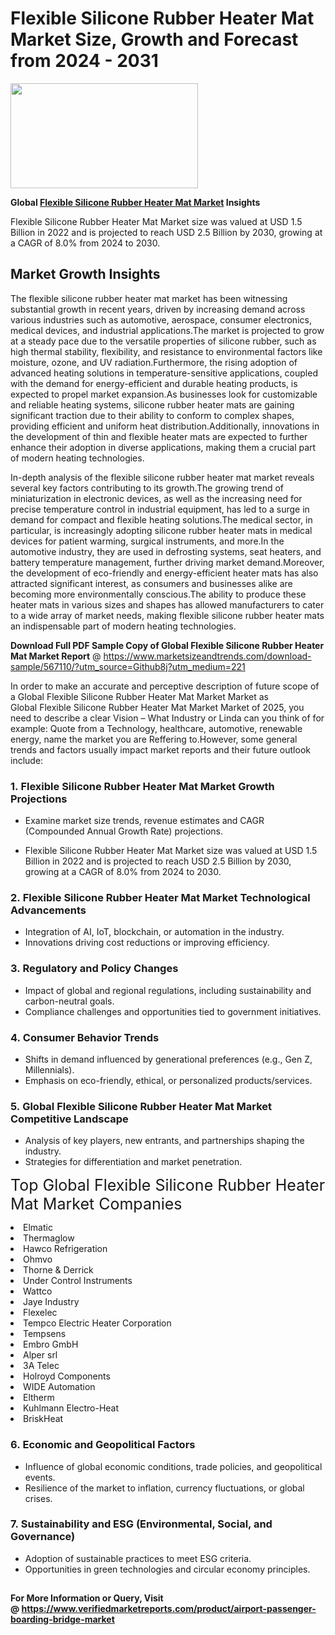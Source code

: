<H1>Flexible Silicone Rubber Heater Mat Market Size, Growth and Forecast from 2024 - 2031</H1><img class="aligncenter size-medium wp-image-584254" src="https://thirdeyenews.in/wp-content/uploads/2024/09/Global-Market-Research-300x168.jpeg" alt="" width="300" height="168" /><p><strong>Global&nbsp;<a href="https://www.marketsizeandtrends.com/download-sample/567110/?utm_source=Github8j?utm_medium=221">Flexible Silicone Rubber Heater Mat Market</a> Insights</strong></p><p>Flexible Silicone Rubber Heater Mat Market size was valued at USD 1.5 Billion in 2022 and is projected to reach USD 2.5 Billion by 2030, growing at a CAGR of 8.0% from 2024 to 2030.</p><p><h2>Market Growth Insights</h2> <p>The flexible silicone rubber heater mat market has been witnessing substantial growth in recent years, driven by increasing demand across various industries such as automotive, aerospace, consumer electronics, medical devices, and industrial applications.The market is projected to grow at a steady pace due to the versatile properties of silicone rubber, such as high thermal stability, flexibility, and resistance to environmental factors like moisture, ozone, and UV radiation.Furthermore, the rising adoption of advanced heating solutions in temperature-sensitive applications, coupled with the demand for energy-efficient and durable heating products, is expected to propel market expansion.As businesses look for customizable and reliable heating systems, silicone rubber heater mats are gaining significant traction due to their ability to conform to complex shapes, providing efficient and uniform heat distribution.Additionally, innovations in the development of thin and flexible heater mats are expected to further enhance their adoption in diverse applications, making them a crucial part of modern heating technologies.</p> <p>In-depth analysis of the flexible silicone rubber heater mat market reveals several key factors contributing to its growth.The growing trend of miniaturization in electronic devices, as well as the increasing need for precise temperature control in industrial equipment, has led to a surge in demand for compact and flexible heating solutions.The medical sector, in particular, is increasingly adopting silicone rubber heater mats in medical devices for patient warming, surgical instruments, and more.In the automotive industry, they are used in defrosting systems, seat heaters, and battery temperature management, further driving market demand.Moreover, the development of eco-friendly and energy-efficient heater mats has also attracted significant interest, as consumers and businesses alike are becoming more environmentally conscious.The ability to produce these heater mats in various sizes and shapes has allowed manufacturers to cater to a wide array of market needs, making flexible silicone rubber heater mats an indispensable part of modern heating technologies.</p> <p><span class=""><strong>Download Full PDF Sample Copy of Global Flexible Silicone Rubber Heater Mat Market Report</strong> @ <a href="https://www.marketsizeandtrends.com/download-sample/567110/?utm_source=Github8j?utm_medium=221" target="_blank">https://www.marketsizeandtrends.com/download-sample/567110/?utm_source=Github8j?utm_medium=221</a></span></p><p>In order to make an accurate and perceptive description of future scope of a Global&nbsp;Flexible Silicone Rubber Heater Mat Market Market as Global&nbsp;Flexible Silicone Rubber Heater Mat Market Market of 2025, you need to describe a clear Vision &ndash; What Industry or Linda can you think of for example: Quote from a Technology, healthcare, automotive, renewable energy, name the market you are Reffering to.However, some general trends and factors usually impact market reports and their future outlook include:</p><h3>1.&nbsp;<strong>Flexible Silicone Rubber Heater Mat Market Growth Projections</strong></h3><ul><li>Examine market size trends, revenue estimates and CAGR (Compounded Annual Growth Rate) projections.</li><li><p>Flexible Silicone Rubber Heater Mat Market size was valued at USD 1.5 Billion in 2022 and is projected to reach USD 2.5 Billion by 2030, growing at a CAGR of 8.0% from 2024 to 2030.</p></li></ul><h3>2.&nbsp;<strong>Flexible Silicone Rubber Heater Mat Market Technological Advancements</strong></h3><ul><li>Integration of AI, IoT, blockchain, or automation in the industry.</li><li>Innovations driving cost reductions or improving efficiency.</li></ul><h3>3.&nbsp;<strong>Regulatory and Policy Changes</strong></h3><ul><li>Impact of global and regional regulations, including sustainability and carbon-neutral goals.</li><li>Compliance challenges and opportunities tied to government initiatives.</li></ul><h3>4.&nbsp;<strong>Consumer Behavior Trends</strong></h3><ul><li>Shifts in demand influenced by generational preferences (e.g., Gen Z, Millennials).</li><li>Emphasis on eco-friendly, ethical, or personalized products/services.</li></ul><h3>5.&nbsp;<strong>Global Flexible Silicone Rubber Heater Mat Market Competitive Landscape</strong></h3><ul><li>Analysis of key players, new entrants, and partnerships shaping the industry.</li><li>Strategies for differentiation and market penetration.</li></ul><p data-pm-slice="1 1 []"><span style="color: inherit; font-family: inherit; font-size: 25px;">Top Global Flexible Silicone Rubber Heater Mat Market Companies</span></p><div class="" data-test-id=""><p><li>Elmatic</li><li> Thermaglow</li><li> Hawco Refrigeration</li><li> Ohmvo</li><li> Thorne & Derrick</li><li> Under Control Instruments</li><li> Wattco</li><li> Jaye Industry</li><li> Flexelec</li><li> Tempco Electric Heater Corporation</li><li> Tempsens</li><li> Embro GmbH</li><li> Alper srl</li><li> 3A Telec</li><li> Holroyd Components</li><li> WIDE Automation</li><li> Eltherm</li><li> Kuhlmann Electro-Heat</li><li> BriskHeat</li></p></div><h3>6.&nbsp;<strong>Economic and Geopolitical Factors</strong></h3><ul><li>Influence of global economic conditions, trade policies, and geopolitical events.</li><li>Resilience of the market to inflation, currency fluctuations, or global crises.</li></ul><h3>7.&nbsp;<strong>Sustainability and ESG (Environmental, Social, and Governance)</strong></h3><ul><li>Adoption of sustainable practices to meet ESG criteria.</li><li>Opportunities in green technologies and circular economy principles.</li></ul><h2><strong style="font-size: 14px;">For More Information or Query, Visit @&nbsp;</strong><a style="background-color: #ffffff; font-size: 14px;" href="https://www.marketsizeandtrends.com/report/flexible-silicone-rubber-heater-mat-market/" target="_blank">https://www.verifiedmarketreports.com/product/airport-passenger-boarding-bridge-market</a></h2>